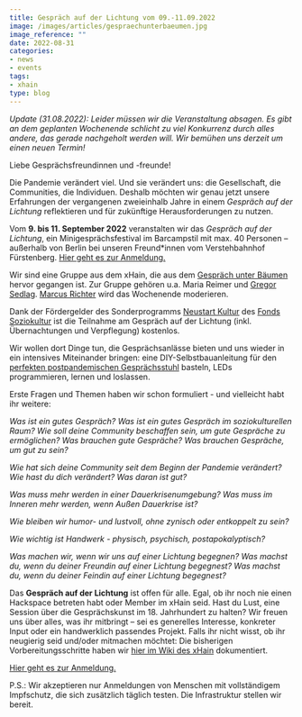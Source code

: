 ```yaml
---
title: Gespräch auf der Lichtung vom 09.-11.09.2022 
image: /images/articles/gespraechunterbaeumen.jpg
image_reference: ""
date: 2022-08-31
categories:
- news
- events
tags:
- xhain
type: blog
---
```


*Update (31.08.2022): Leider müssen wir die Veranstaltung absagen. Es gibt an dem geplanten Wochenende schlicht zu viel Konkurrenz durch alles andere, das gerade nachgeholt werden will. Wir bemühen uns derzeit um einen neuen Termin!*

Liebe Gesprächsfreundinnen und -freunde!

Die Pandemie verändert viel. Und sie verändert uns: die Gesellschaft, die Communities, die Individuen. Deshalb möchten wir genau jetzt unsere Erfahrungen der vergangenen zweieinhalb Jahre in einem *Gespräch auf der Lichtung* reflektieren und für zukünftige Herausforderungen zu nutzen. 

Vom **9. bis 11. September 2022** veranstalten wir das *Gespräch auf der Lichtung*, ein Minigesprächsfestival im Barcampstil mit max. 40 Personen – außerhalb von Berlin bei unseren Freund*innen vom Verstehbahnhof Fürstenberg. [Hier geht es zur Anmeldung.](https://files.x-hain.de/apps/forms/k4JBoZNP9BAS2x8E)

Wir sind eine Gruppe aus dem xHain, die aus dem [Gespräch unter Bäumen](https://wiki.x-hain.de/de/Events/Gespr%C3%A4chunterB%C3%A4umen) hervor gegangen ist. Zur Gruppe gehören u.a. Maria Reimer und [Gregor Sedlag](https://twitter.com/gregorsedlag). [Marcus Richter](https://twitter.com/monoxyd) wird das Wochenende moderieren. 

Dank der Fördergelder des Sonderprogramms [Neustart Kultur](https://www.fonds-soziokultur.de/gefoerderte-projekte/sonderprogramm-neustart-kultur.html) des [Fonds Soziokultur](https://www.fonds-soziokultur.de/) ist die Teilnahme am Gespräch auf der Lichtung (inkl. Übernachtungen und Verpflegung) kostenlos.  

Wir wollen dort Dinge tun, die Gesprächsanlässe bieten und uns wieder in ein intensives Miteinander bringen: eine DIY-Selbstbauanleitung für den [perfekten postpandemischen Gesprächsstuhl](https://tinyurl.com/2emolhft) basteln, LEDs programmieren, lernen und loslassen. 

Erste Fragen und Themen haben wir schon formuliert - und vielleicht habt ihr weitere:

*Was ist ein gutes Gespräch? Was ist ein gutes Gespräch im soziokulturellen Raum? Wie soll deine Community beschaffen sein, um gute Gespräche zu ermöglichen? Was brauchen gute Gespräche? Was brauchen Gespräche, um gut zu sein?*

*Wie hat sich deine Community seit dem Beginn der Pandemie verändert? Wie hast du dich verändert? Was daran ist gut?*

*Was muss mehr werden in einer Dauerkrisenumgebung? Was muss im Inneren mehr werden, wenn Außen Dauerkrise ist?*

*Wie bleiben wir humor- und lustvoll, ohne zynisch oder entkoppelt zu sein?*

*Wie wichtig ist Handwerk - physisch, psychisch, postapokalyptisch?*

*Was machen wir, wenn wir uns auf einer Lichtung begegnen? Was machst du, wenn du deiner Freundin auf einer Lichtung begegnest? Was machst du, wenn du deiner Feindin auf einer Lichtung begegnest?*

Das **Gespräch auf der Lichtung** ist offen für alle. Egal, ob ihr noch nie einen Hackspace betreten habt oder Member im xHain seid. Hast du Lust, eine Session über die Gesprächskunst im 18. Jahrhundert zu halten? Wir freuen uns über alles, was ihr mitbringt – sei es generelles Interesse, konkreter Input oder ein handwerklich passendes Projekt. Falls ihr nicht wisst, ob ihr neugierig seid und/oder mitmachen möchtet: Die bisherigen Vorbereitungsschritte haben wir [hier im Wiki des xHain](https://wiki.x-hain.de/en/Events/Gespr%C3%A4ch-auf-der-Lichtung) dokumentiert. 

[Hier geht es zur Anmeldung.](https://files.x-hain.de/apps/forms/k4JBoZNP9BAS2x8E) 

P.S.: Wir akzeptieren nur Anmeldungen von Menschen mit vollständigem Impfschutz, die sich zusätzlich täglich testen. Die Infrastruktur stellen wir bereit.

